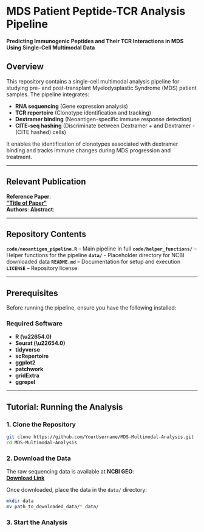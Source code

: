 # MDS Patient Peptide-TCR Analysis Pipeline

**Predicting Immunogenic Peptides and Their TCR Interactions in MDS Using Single-Cell Multimodal Data**

## Overview

This repository contains a single-cell multimodal analysis pipeline for studying pre- and post-transplant Myelodysplastic Syndrome (MDS) patient samples. The pipeline integrates:

- **RNA sequencing** (Gene expression analysis)
- **TCR repertoire** (Clonotype identification and tracking)
- **Dextramer binding** (Neoantigen-specific immune response detection)
- **CITE-seq hashing** (Discriminate between Dextramer + and Dextramer - (CITE hashed) cells)

It enables the identification of clonotypes associated with dextramer binding and tracks immune changes during MDS progression and treatment.

---

## Relevant Publication

**Reference Paper**:  
[**"Title of Paper"**](https://doi.org/xxxxx)  
**Authors**: 
**Abstract**:  

---

## Repository Contents

**`code/neoantigen_pipeline.R`** – Main pipeline in full
**`code/helper_functions/`** – Helper functions for the pipeline
**`data/`** - Placeholder directory for NCBI downloaded data
**`README.md`** – Documentation for setup and execution  
**`LICENSE`** – Repository license  

---

## Prerequisites

Before running the pipeline, ensure you have the following installed:

### Required Software
- **R (\u22654.0)**
- **Seurat (\u22654.0)**
- **tidyverse**
- **scRepertoire**
- **ggplot2**
- **patchwork**
- **gridExtra**
- **ggrepel**
---

## Tutorial: Running the Analysis

### 1. Clone the Repository

```bash
git clone https://github.com/YourUsername/MDS-Multimodal-Analysis.git
cd MDS-Multimodal-Analysis
```

### 2. Download the Data

The raw sequencing data is available at **NCBI GEO**:  
**[Download Link](https://www.ncbi.nlm.nih.gov/geo/query/acc.cgi?acc=GSEXXXXX)**

Once downloaded, place the data in the `data/` directory:

```bash
mkdir data
mv path_to_downloaded_data/* data/
```

### 3. Start the Analysis



